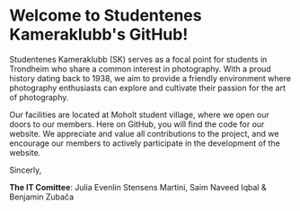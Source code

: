 # Welcome to Studentenes Kameraklubb's GitHub!
Studentenes Kameraklubb (SK) serves as a focal point for students in Trondheim who share a common interest in photography. With a proud history dating back to 1938, we aim to provide a friendly environment where photography enthusiasts can explore and cultivate their passion for the art of photography.

Our facilities are located at Moholt student village, where we open our doors to our members. Here on GitHub, you will find the code for our website. We appreciate and value all contributions to the project, and we encourage our members to actively participate in the development of the website.

Sincerly,


**The IT Comittee**:
Julia Evenlin Stensens Martini,
Saim Naveed Iqbal &
Benjamin Zubača
